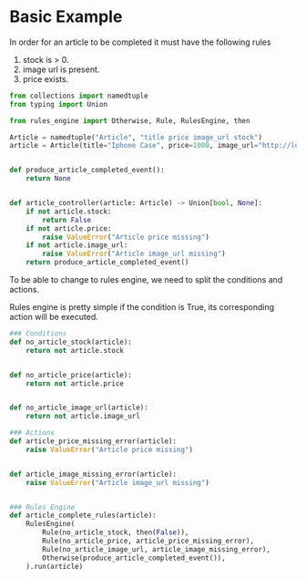 # Basic Example

In order for an article to be completed it must have the following rules

1. stock is > 0.
2. image url is present.
3. price exists.

```python
from collections import namedtuple
from typing import Union

from rules_engine import Otherwise, Rule, RulesEngine, then

Article = namedtuple("Article", "title price image_url stock")
article = Article(title="Iphone Case", price=1000, image_url="http://localhost/image", stock=None)


def produce_article_completed_event():
    return None


def article_controller(article: Article) -> Union[bool, None]:
    if not article.stock:
        return False
    if not article.price:
        raise ValueError("Article price missing")
    if not article.image_url:
        raise ValueError("Article image_url missing")
    return produce_article_completed_event()
```

To be able to change to rules engine, we need to split the conditions and actions.

Rules engine is pretty simple if the condition is True, its corresponding action will be executed.

```python
### Conditions
def no_article_stock(article):
    return not article.stock


def no_article_price(article):
    return not article.price


def no_article_image_url(article):
    return not article.image_url

### Actions
def article_price_missing_error(article):
    raise ValueError("Article price missing")


def article_image_missing_error(article):
    raise ValueError("Article image_url missing")


### Rules Engine
def article_complete_rules(article):
    RulesEngine(
        Rule(no_article_stock, then(False)),
        Rule(no_article_price, article_price_missing_error),
        Rule(no_article_image_url, article_image_missing_error),
        Otherwise(produce_article_completed_event()),
    ).run(article)
```
